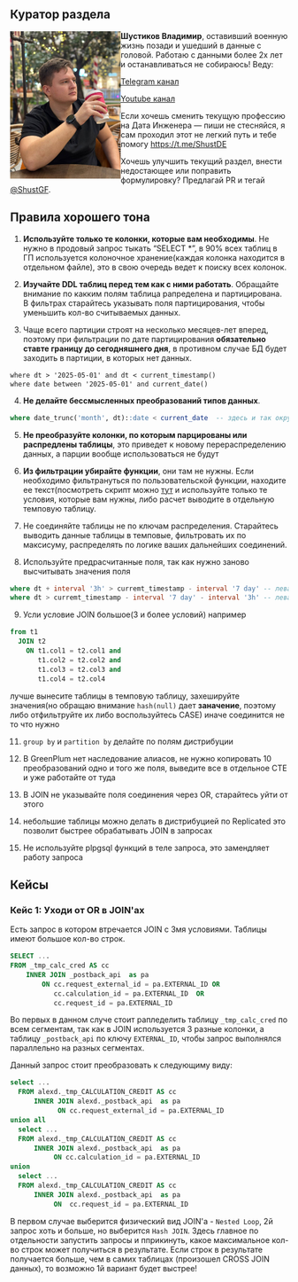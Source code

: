 <!-- Yandex.Metrika counter -->
<script type="text/javascript">
    (function(m,e,t,r,i,k,a){
        m[i]=m[i]||function(){(m[i].a=m[i].a||[]).push(arguments)};
        m[i].l=1*new Date();
        for (var j = 0; j < document.scripts.length; j++) {if (document.scripts[j].src === r) { return; }}
        k=e.createElement(t),a=e.getElementsByTagName(t)[0],k.async=1,k.src=r,a.parentNode.insertBefore(k,a)
    })(window, document,'script','https://mc.yandex.ru/metrika/tag.js?id=103580753', 'ym');

    ym(103580753, 'init', {ssr:true, webvisor:true, clickmap:true, ecommerce:"dataLayer", accurateTrackBounce:true, trackLinks:true});
</script>
<noscript><div><img src="https://mc.yandex.ru/watch/103580753" style="position:absolute; left:-9999px;" alt="" /></div></noscript>
<!-- /Yandex.Metrika counter -->
## Куратор раздела

<img align="left" width="200" src="../../png/shust.jpg" />

**Шустиков Владимир**, оставивший военную жизнь позади и ушедший в данные с головой. Работаю с данными более 2х лет и останавливаться не собираюсь! Веду:

   [Telegram канал](https://t.me/Shust_DE)
   
   [Youtube канал](https://www.youtube.com/@shust_de)

Если хочешь сменить текущую профессию на Дата Инженера — пиши не стесняйся, я сам проходил этот не легкий путь и тебе помогу https://t.me/ShustDE

Хочешь улучшить текущий раздел, внести недостающее или поправить формулировку? Предлагай PR и тегай [@ShustGF](https://github.com/ShustGF).

## Правила хорошего тона

1) **Используйте только те колонки, которые вам необходимы**. Не нужно в продовый запрос тыкать “SELECT *”, в 90% всех таблиц в ГП используется колоночное хранение(каждая колонка находится в отдельном файле), это в свою очередь ведет к поиску всех колонок.

2) **Изучайте DDL таблиц перед тем как с ними работать**. Обращайте внимание по какким полям таблица рапределена и партицирована. В фильтрах старайтесь указывать поля партицирования, чтобы уменьшить кол-во считываемых данных.

3) Чаще всего партиции строят на несколько месяцев-лет вперед, поэтому при фильтрации по дате партицирования **обязательно ставте границу до сегодняшнего дня**, в противном случае БД будет заходить в партиции, в которых нет данных.

```
where dt > '2025-05-01' and dt < current_timestamp()
where date between '2025-05-01' and current_date()
```

4) **Не делайте бессмысленных преобразований типов данных**.

```sql
where date_trunc('month', dt)::date < current_date  -- здесь и так округление до 00:00:00
```

5) **Не преобразуйте колонки, по которым парцированы или распредлены таблицы**, это приведет к новому перераспределению данных, а парции вообще использоваться не будут

6) **Из фильтрации убирайте функции**, они там не нужны. Если необходимо фильтрануться по пользовательской функции, находите ее текст(посмотреть скрипт можно [тут](../UTILS_QUERY/README.md) и используйте только те условия, которые вам нужны, либо расчет выводите в отдельную темповую таблицу.

7) Не соединяйте таблицы не по ключам распределения. Старайтесь выводить данные таблицы в темповые, фильтровать их по максисуму, распределять по логике ваших дальнейших соединений.

8) Используйте предрасчитанные поля, так как нужно заново высчитывать значения поля

```sql
where dt + interval '3h' > curremt_timestamp - interval '7 day' -- левая чать не предрасчитана
where dt > curremt_timestamp - interval '7 day' - interval '3h' -- левая чать предрасчитана
```


9) Усли условие JOIN большое(3 и более условий) например 

```sql
from t1 
  JOIN t2
    ON t1.col1 = t2.col1 and
       t1.col2 = t2.col2 and
       t1.col3 = t2.col3 and
       t1.col4 = t2.col4
```

 лучше вынесите таблицы в темповую таблицу, захешируйте значения(но обращаю внимание `hash(null)` дает **заначение**, поэтому либо отфильтруйте их либо воспользуйтесь CASE) иначе соединится не то что нужно

11) `group by` и `partition by` делайте по полям дистрибуции

12) В GreenPlum нет наследование алиасов, не нужно копировать 10 преобразований одно и того же поля, выведите все в отдельное СТЕ и уже работайте от туда

13) В JOIN не указывайте поля соединения через OR, старайтесь уйти от этого

14) небольшие таблицы можно делать в дистрибуцией по Replicated это позволит быстрее обрабатывать JOIN в запросах

15) Не используйте plpgsql функций в теле запроса, это замендляет работу запроса

## Кейсы

### Кейс 1: Уходи от OR в JOIN'ах

Есть запрос в котором втречается JOIN с 3мя условиями. Таблицы имеют большое кол-во строк.

```sql
SELECT ...
FROM _tmp_calc_cred AS cc
    INNER JOIN _postback_api  as pa 
        ON cc.request_external_id = pa.EXTERNAL_ID OR
           cc.calculation_id = pa.EXTERNAL_ID  OR
           cc.request_id = pa.EXTERNAL_ID
```

Во первых в данном случе стоит рапледелить таблицу `_tmp_calc_cred` по всем сегментам, так как в JOIN используется 3 разные колонки, а таблицу `_postback_api` по ключу `EXTERNAL_ID`, чтобы запрос выполнялся параллельно на разных сегментах.

Данный запрос стоит преобразовать к следующиму виду:

```sql
select ...
  FROM alexd._tmp_CALCULATION_CREDIT AS cc
      INNER JOIN alexd._postback_api  as pa
            ON cc.request_external_id = pa.EXTERNAL_ID 
union all
  select ...
  FROM alexd._tmp_CALCULATION_CREDIT AS cc
      INNER JOIN alexd._postback_api  as pa
           ON cc.calculation_id = pa.EXTERNAL_ID
union
  select ...
  FROM alexd._tmp_CALCULATION_CREDIT AS cc
      INNER JOIN alexd._postback_api  as pa
           ON  cc.request_id = pa.EXTERNAL_ID
```

В первом случае выберится физический вид JOIN'а - `Nested Loop`, 2й запрос хоть и больше, но выберится `Hash JOIN`. Здесь главное по отдельности запустить запросы и пприкинуть, какое максимальное кол-во строк может получиться в результате. Если строк в результате получается больше, чем в самих таблицах (произошел CROSS JOIN данных), то возможно 1й вариант будет выстрее!



